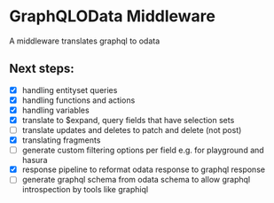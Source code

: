 # GraphQLOData Middleware

A middleware translates graphql to odata

## Next steps:
- [x] handling entityset queries
- [x] handling functions and actions
- [x] handling variables
- [x] translate to $expand, query fields that have selection sets
- [ ] translate updates and deletes to patch and delete (not post)
- [x] translating fragments
- [ ] generate custom filtering options per field e.g. for playground and hasura
- [x] response pipeline to reformat odata response to graphql response
- [ ] generate graphql schema from odata schema to allow graphql introspection by tools like graphiql
